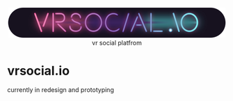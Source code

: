 <p align="center">
    <img src="misc/logo.png" alt="vrsocial.io logo" width="500">
    <br/>vr social platfrom<br/> 
</p>

# vrsocial.io
currently in redesign and prototyping
